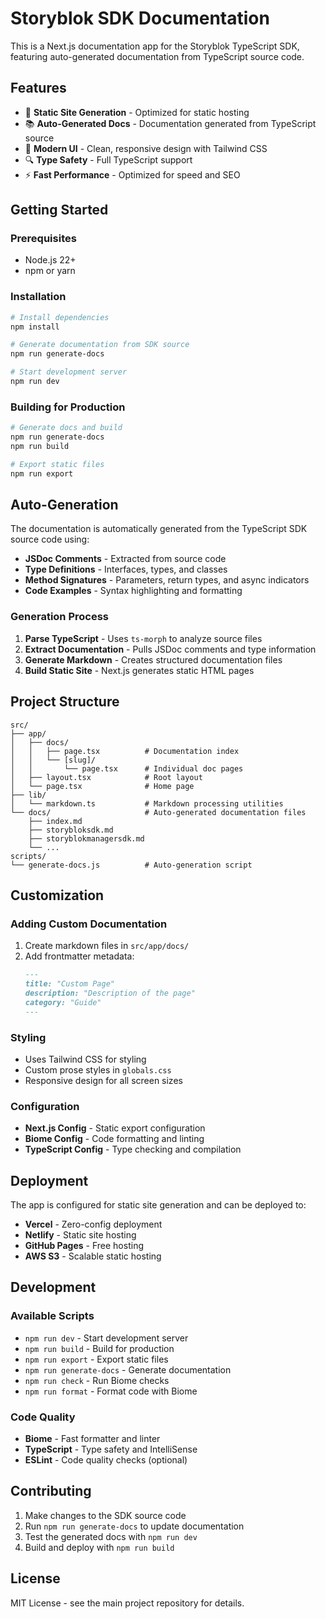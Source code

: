 # Storyblok SDK Documentation

This is a Next.js documentation app for the Storyblok TypeScript SDK, featuring auto-generated documentation from TypeScript source code.

## Features

- 🚀 **Static Site Generation** - Optimized for static hosting
- 📚 **Auto-Generated Docs** - Documentation generated from TypeScript source
- 🎨 **Modern UI** - Clean, responsive design with Tailwind CSS
- 🔍 **Type Safety** - Full TypeScript support
- ⚡ **Fast Performance** - Optimized for speed and SEO

## Getting Started

### Prerequisites

- Node.js 22+ 
- npm or yarn

### Installation

```bash
# Install dependencies
npm install

# Generate documentation from SDK source
npm run generate-docs

# Start development server
npm run dev
```

### Building for Production

```bash
# Generate docs and build
npm run generate-docs
npm run build

# Export static files
npm run export
```

## Auto-Generation

The documentation is automatically generated from the TypeScript SDK source code using:

- **JSDoc Comments** - Extracted from source code
- **Type Definitions** - Interfaces, types, and classes
- **Method Signatures** - Parameters, return types, and async indicators
- **Code Examples** - Syntax highlighting and formatting

### Generation Process

1. **Parse TypeScript** - Uses `ts-morph` to analyze source files
2. **Extract Documentation** - Pulls JSDoc comments and type information
3. **Generate Markdown** - Creates structured documentation files
4. **Build Static Site** - Next.js generates static HTML pages

## Project Structure

```
src/
├── app/
│   ├── docs/
│   │   ├── page.tsx          # Documentation index
│   │   └── [slug]/
│   │       └── page.tsx      # Individual doc pages
│   ├── layout.tsx            # Root layout
│   └── page.tsx              # Home page
├── lib/
│   └── markdown.ts           # Markdown processing utilities
└── docs/                     # Auto-generated documentation files
    ├── index.md
    ├── storybloksdk.md
    ├── storyblokmanagersdk.md
    └── ...
scripts/
└── generate-docs.js          # Auto-generation script
```

## Customization

### Adding Custom Documentation

1. Create markdown files in `src/app/docs/`
2. Add frontmatter metadata:
   ```markdown
   ---
   title: "Custom Page"
   description: "Description of the page"
   category: "Guide"
   ---
   ```

### Styling

- Uses Tailwind CSS for styling
- Custom prose styles in `globals.css`
- Responsive design for all screen sizes

### Configuration

- **Next.js Config** - Static export configuration
- **Biome Config** - Code formatting and linting
- **TypeScript Config** - Type checking and compilation

## Deployment

The app is configured for static site generation and can be deployed to:

- **Vercel** - Zero-config deployment
- **Netlify** - Static site hosting
- **GitHub Pages** - Free hosting
- **AWS S3** - Scalable static hosting

## Development

### Available Scripts

- `npm run dev` - Start development server
- `npm run build` - Build for production
- `npm run export` - Export static files
- `npm run generate-docs` - Generate documentation
- `npm run check` - Run Biome checks
- `npm run format` - Format code with Biome

### Code Quality

- **Biome** - Fast formatter and linter
- **TypeScript** - Type safety and IntelliSense
- **ESLint** - Code quality checks (optional)

## Contributing

1. Make changes to the SDK source code
2. Run `npm run generate-docs` to update documentation
3. Test the generated docs with `npm run dev`
4. Build and deploy with `npm run build`

## License

MIT License - see the main project repository for details.